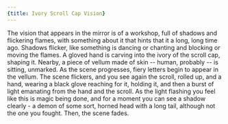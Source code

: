 ```yaml
---
{title: Ivory Scroll Cap Vision}
---
```

The vision that appears in the mirror is of a workshop, full of shadows and flickering flames, with something about it that hints that it a long, long time ago. Shadows flicker, like something is dancing or chanting and blocking or moving the flames. A gloved hand is carving into the ivory of the scroll cap, shaping it. Nearby, a piece of vellum made of skin -- human, probably -- is sitting, unmarked. As the scene progresses, fiery letters begin to appear in the vellum. The scene flickers, and you see again the scroll, rolled up, and a hand, wearing a black glove reaching for it, holding it, and then a burst of light emanating from the hand and the scroll. As the light flashing you feel like this is magic being done, and for a moment you can see a shadow clearly - a demon of some sort, horned head with a long tail, although not the one you fought. Then, the scene fades.
